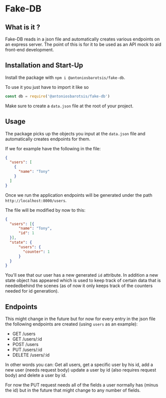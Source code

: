 # Fake-DB

## What is it ?

Fake-DB reads in a json file and automatically creates various endpoints
on an express server. The point of this is for it to be used as an API
mock to aid front-end development.

## Installation and Start-Up

Install the package with `npm i @antoniosbarotsis/fake-db`.

To use it you just have to import it like so

```js
const db = require('@antoniosbarotsis/fake-db')
```

Make sure to create a `data.json` file at the root of
your project.

## Usage

The package picks up the objects you input at the
`data.json` file and automatically creates endpoints for them.

If we for example have the following in the file:

```json
{
  "users": [
    {
      "name": "Tony"
    }
  ]
}
```

Once we run the application endpoints will be generated under the
path `http://localhost:8000/users`.

The file will be modified by now to this:

```json
{
  "users": [{
      "name": "Tony",
      "id": 1
  }],
  "state": {
      "users": {
        "counter": 1
      }
  }
}
```

You'll see that our user has a new generated `id` attribute. In
addition a new state object has appeared which is used to keep track of
certain data that is neededbehind the scenes (as of now
it only keeps track of the counters needed
for id generation).

## Endpoints

This might change in the future but for now for every entry in the json
file the following endpoints are created (using `users` as an example):

- GET /users
- GET /users/:id
- POST /users
- PUT /users/:id
- DELETE /users/:id

In other words you can:
Get all users, get a specific user by his id, add a new user (needs
request body) update a user by id (also requires request body) and
delete a user by id.

For now the PUT request needs all of the fields a user normally has
(minus the id) but in the future that might change to any number of
fields.

